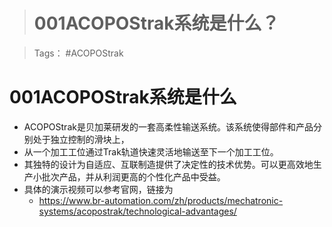 > # 001ACOPOStrak系统是什么？

> Tags： #ACOPOStrak

# 001ACOPOStrak系统是什么
- ACOPOStrak是贝加莱研发的一套高柔性输送系统。该系统使得部件和产品分别处于独立控制的滑块上，
- 从一个加工工位通过Trak轨道快速灵活地输送至下一个加工工位。
- 其独特的设计为自适应、互联制造提供了决定性的技术优势。可以更高效地生产小批次产品，并从利润更高的个性化产品中受益。
- 具体的演示视频可以参考官网，链接为
    - https://www.br-automation.com/zh/products/mechatronic-systems/acopostrak/technological-advantages/